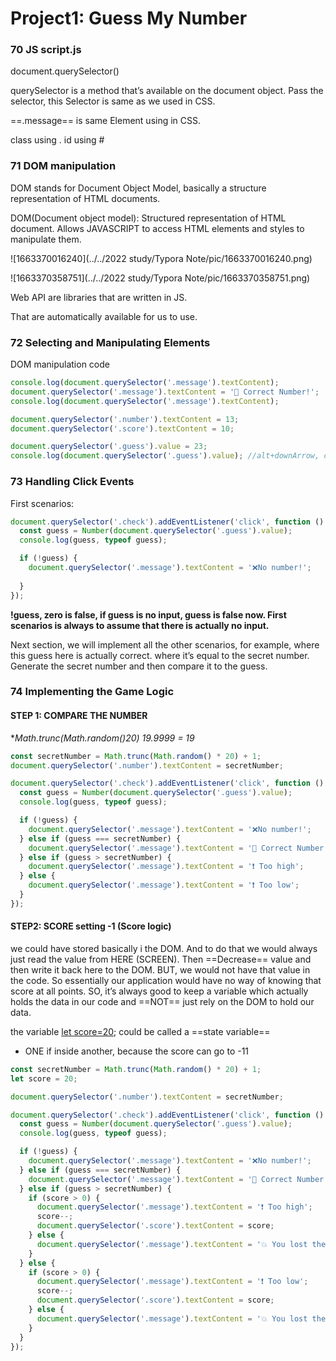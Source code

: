 # Project1: Guess My Number

### 70 JS script.js

document.querySelector()

querySelector is a method that’s available on the document object. Pass the selector, this Selector is same as we used in CSS. 

==.message== is same Element using in CSS.

class using .     id using #

### 71 DOM manipulation

DOM stands for Document Object Model, basically a structure representation of HTML documents.

DOM(Document object model): Structured representation of HTML document. Allows JAVASCRIPT to access HTML elements and styles to manipulate them.

![1663370016240](../../2022 study/Typora Note/pic/1663370016240.png)

![1663370358751](../../2022 study/Typora Note/pic/1663370358751.png)

Web API are libraries that are written in JS.

That are automatically available for us to use.

### 72 Selecting and Manipulating Elements

DOM manipulation code

```javascript
console.log(document.querySelector('.message').textContent);
document.querySelector('.message').textContent = '🎉 Correct Number!';
console.log(document.querySelector('.message').textContent);

document.querySelector('.number').textContent = 13;
document.querySelector('.score').textContent = 10;

document.querySelector('.guess').value = 23;
console.log(document.querySelector('.guess').value); //alt+downArrow, change the rows upside down
```

### 73 Handling Click Events

First scenarios:

```javascript
document.querySelector('.check').addEventListener('click', function () {
  const guess = Number(document.querySelector('.guess').value);
  console.log(guess, typeof guess);

  if (!guess) {
    document.querySelector('.message').textContent = '❌No number!';
    
  }
});
```

**!guess, zero is false, if guess is no input, guess is false now. First scenarios is always to assume that there is actually no input.**

Next section, we will implement all the other scenarios, for example, where this guess here is actually correct. where it’s equal to the secret number. Generate the secret number and then compare it to the guess. 

### 74 Implementing the Game Logic

#### STEP 1: COMPARE THE NUMBER

**Math.trunc(Math.random()*20) 19.9999 = 19**

```javascript
const secretNumber = Math.trunc(Math.random() * 20) + 1;
document.querySelector('.number').textContent = secretNumber;

document.querySelector('.check').addEventListener('click', function () {
  const guess = Number(document.querySelector('.guess').value);
  console.log(guess, typeof guess);

  if (!guess) {
    document.querySelector('.message').textContent = '❌No number!';
  } else if (guess === secretNumber) {
    document.querySelector('.message').textContent = '🎉 Correct Number!';
  } else if (guess > secretNumber) {
    document.querySelector('.message').textContent = '❗ Too high';
  } else {
    document.querySelector('.message').textContent = '❗ Too low';
  }
});
```

#### STEP2:  SCORE setting -1 (Score logic)

we could have stored basically i the DOM. And to do that we would always just read the value from HERE (SCREEN). Then ==Decrease== value and then write it back here to the DOM. BUT, we would not have that value in the code. So essentially our application would have no way  of knowing that score at all points. SO, it’s always good to keep a variable which actually holds the data in our code and ==NOT== just rely on the DOM to hold our data.

the variable <u>let score=20</u>; could be called a ==state variable==

- ONE if inside another, because the score can go to -11

```javascript
const secretNumber = Math.trunc(Math.random() * 20) + 1;
let score = 20;

document.querySelector('.number').textContent = secretNumber;

document.querySelector('.check').addEventListener('click', function () {
  const guess = Number(document.querySelector('.guess').value);
  console.log(guess, typeof guess);

  if (!guess) {
    document.querySelector('.message').textContent = '❌No number!';
  } else if (guess === secretNumber) {
    document.querySelector('.message').textContent = '🎉 Correct Number!';
  } else if (guess > secretNumber) {
    if (score > 0) {
      document.querySelector('.message').textContent = '❗ Too high';
      score--;
      document.querySelector('.score').textContent = score;
    } else {
      document.querySelector('.message').textContent = '💥 You lost the game!';
    }
  } else {
    if (score > 0) {
      document.querySelector('.message').textContent = '❗ Too low';
      score--;
      document.querySelector('.score').textContent = score;
    } else {
      document.querySelector('.message').textContent = '💥 You lost the game!';
    }
  }
});
```

